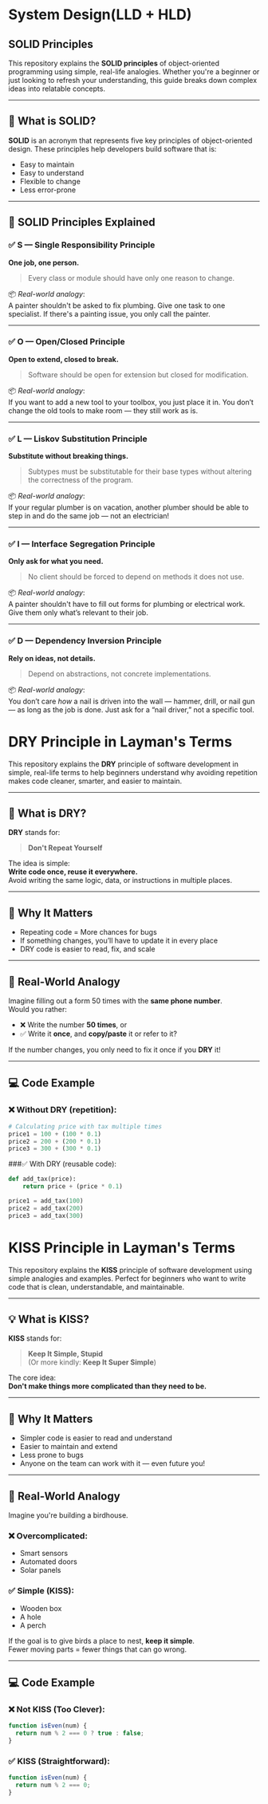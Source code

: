# System Design(LLD + HLD)

## SOLID Principles

This repository explains the **SOLID principles** of object-oriented programming using simple, real-life analogies.
Whether you're a beginner or just looking to refresh your understanding, this guide breaks down complex ideas into
relatable concepts.

---

## 🧱 What is SOLID?

**SOLID** is an acronym that represents five key principles of object-oriented design. These principles help developers
build software that is:

- Easy to maintain
- Easy to understand
- Flexible to change
- Less error-prone

---

## 🔎 SOLID Principles Explained

### ✅ S — Single Responsibility Principle

**One job, one person.**
> Every class or module should have only one reason to change.

📦 _Real-world analogy_:  
A painter shouldn't be asked to fix plumbing. Give one task to one specialist. If there's a painting issue, you only
call the painter.

---

### ✅ O — Open/Closed Principle

**Open to extend, closed to break.**
> Software should be open for extension but closed for modification.

📦 _Real-world analogy_:  
If you want to add a new tool to your toolbox, you just place it in. You don’t change the old tools to make room — they
still work as is.

---

### ✅ L — Liskov Substitution Principle

**Substitute without breaking things.**
> Subtypes must be substitutable for their base types without altering the correctness of the program.

📦 _Real-world analogy_:  
If your regular plumber is on vacation, another plumber should be able to step in and do the same job — not an
electrician!

---

### ✅ I — Interface Segregation Principle

**Only ask for what you need.**
> No client should be forced to depend on methods it does not use.

📦 _Real-world analogy_:  
A painter shouldn't have to fill out forms for plumbing or electrical work. Give them only what’s relevant to their job.

---

### ✅ D — Dependency Inversion Principle

**Rely on ideas, not details.**
> Depend on abstractions, not concrete implementations.

📦 _Real-world analogy_:  
You don’t care *how* a nail is driven into the wall — hammer, drill, or nail gun — as long as the job is done. Just ask
for a “nail driver,” not a specific tool.

# DRY Principle in Layman's Terms

This repository explains the **DRY** principle of software development in simple, real-life terms to help beginners
understand why avoiding repetition makes code cleaner, smarter, and easier to maintain.

---

## 🧠 What is DRY?

**DRY** stands for:

> **Don't Repeat Yourself**

The idea is simple:  
**Write code once, reuse it everywhere.**  
Avoid writing the same logic, data, or instructions in multiple places.

---

## 🧱 Why It Matters

- Repeating code = More chances for bugs
- If something changes, you’ll have to update it in every place
- DRY code is easier to read, fix, and scale

---

## 🔧 Real-World Analogy

Imagine filling out a form 50 times with the **same phone number**.  
Would you rather:

- ❌ Write the number **50 times**, or
- ✅ Write it **once**, and **copy/paste** it or refer to it?

If the number changes, you only need to fix it once if you **DRY** it!

---

## 💻 Code Example

### ❌ Without DRY (repetition):

```python
# Calculating price with tax multiple times
price1 = 100 + (100 * 0.1)
price2 = 200 + (200 * 0.1)
price3 = 300 + (300 * 0.1)
```

###✅ With DRY (reusable code):

```python
def add_tax(price):
    return price + (price * 0.1)

price1 = add_tax(100)
price2 = add_tax(200)
price3 = add_tax(300)
```

# KISS Principle in Layman's Terms

This repository explains the **KISS** principle of software development using simple analogies and examples. Perfect for
beginners who want to write code that is clean, understandable, and maintainable.

---

## 💡 What is KISS?

**KISS** stands for:

> **Keep It Simple, Stupid**  
(Or more kindly: **Keep It Super Simple**)

The core idea:  
**Don't make things more complicated than they need to be.**

---

## 🧱 Why It Matters

- Simpler code is easier to read and understand
- Easier to maintain and extend
- Less prone to bugs
- Anyone on the team can work with it — even future you!

---

## 🔧 Real-World Analogy

Imagine you're building a birdhouse.

### ❌ Overcomplicated:

- Smart sensors
- Automated doors
- Solar panels

### ✅ Simple (KISS):

- Wooden box
- A hole
- A perch

If the goal is to give birds a place to nest, **keep it simple**.  
Fewer moving parts = fewer things that can go wrong.

---

## 💻 Code Example

### ❌ Not KISS (Too Clever):

```javascript
function isEven(num) {
  return num % 2 === 0 ? true : false;
}
```

### ✅ KISS (Straightforward):

```javascript
function isEven(num) {
  return num % 2 === 0;
}
```
